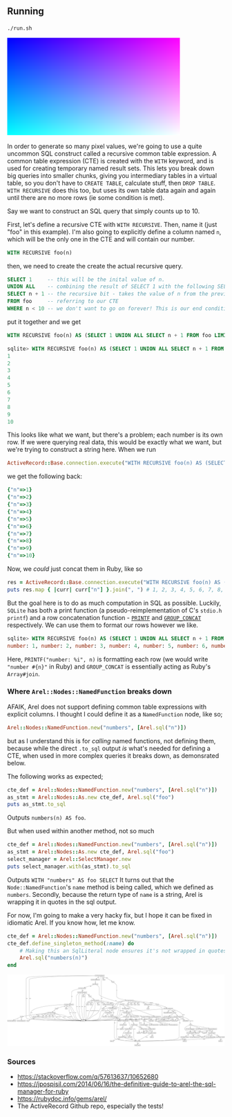 ## Running
```bash
./run.sh
```
![Render output](res/out.png)

In order to generate so many pixel values, we're going to use a quite uncommon SQL construct called a recursive common table expression.
A common table expression (CTE) is created with the `WITH` keyword, and is used for creating temporary named result sets. This lets you break down big queries into smaller chunks, giving you intermediary tables in a virtual table, so you don't have to `CREATE TABLE`, calculate stuff, then `DROP TABLE`. `WITH RECURSIVE` does this too, but uses its own table data again and again until there are no more rows (ie some condition is met).

Say we want to construct an SQL query that simply counts up to 10.

First, let's define a recursive CTE with `WITH RECURSIVE`. Then, name it (just "foo" in this example). I'm also going to explicitly define a column named `n`, which will be the only one in the CTE and will contain our number.
```sql
WITH RECURSIVE foo(n)
```
then, we need to create the create the actual recursive query.
```sql
SELECT 1     -- this will be the inital value of n.
UNION ALL    -- combining the result of SELECT 1 with the following SELECT resultset
SELECT n + 1 -- the recursive bit - takes the value of n from the previous step and increments it
FROM foo     -- referring to our CTE
WHERE n < 10 -- we don't want to go on forever! This is our end condition
```
put it together and we get
```sql
WITH RECURSIVE foo(n) AS (SELECT 1 UNION ALL SELECT n + 1 FROM foo LIMIT 10) SELECT n FROM foo;
```

```sql
sqlite> WITH RECURSIVE foo(n) AS (SELECT 1 UNION ALL SELECT n + 1 FROM foo LIMIT 10) SELECT n FROM foo;
1
2
3
4
5
6
7
8
9
10
```
This looks like what we want, but there's a problem; each number is its own row. If we were querying real data, this would be exactly what we want, but we're trying to construct a string here.
When we run
```ruby
ActiveRecord::Base.connection.execute("WITH RECURSIVE foo(n) AS (SELECT 1 UNION ALL SELECT n + 1 FROM foo WHERE n < 10) SELECT n FROM foo")
```
we get the following back:
```ruby
{"n"=>1}
{"n"=>2}
{"n"=>3}
{"n"=>4}
{"n"=>5}
{"n"=>6}
{"n"=>7}
{"n"=>8}
{"n"=>9}
{"n"=>10}
```
Now, we *could* just concat them in Ruby, like so
```ruby
res = ActiveRecord::Base.connection.execute("WITH RECURSIVE foo(n) AS (SELECT 1 UNION ALL SELECT n + 1 FROM foo WHERE n < 10) SELECT n FROM foo")
puts res.map { |curr| curr["n"] }.join(", ") # 1, 2, 3, 4, 5, 6, 7, 8, 9, 10
```
But the goal here is to do as much computation in SQL as possible. Luckily, `SQLite` has both a print function (a pseudo-reimplementation of C's `stdio.h` `printf`) and a row concatenation function - [`PRINTF`](https://sqlite.org/printf.html) and [`GROUP_CONCAT`](https://www.sqlite.org/lang_aggfunc.html#group_concat) respectively.
We can use them to format our rows however we like.
```sql
sqlite> WITH RECURSIVE foo(n) AS (SELECT 1 UNION ALL SELECT n + 1 FROM foo LIMIT 10) SELECT GROUP_CONCAT(PRINTF("number: %i", n), ', ') FROM foo;
number: 1, number: 2, number: 3, number: 4, number: 5, number: 6, number: 7, number: 8, number: 9, number: 10
```
Here, `PRINTF("number: %i", n)` is formatting each row (we would write `"number #{n}"` in Ruby) and `GROUP_CONCAT` is essentially acting as Ruby's `Array#join`.

### Where `Arel::Nodes::NamedFunction` breaks down
AFAIK, Arel does not support defining common table expressions with explicit columns.
I thought I could define it as a `NamedFunction` node, like so;

```ruby
Arel::Nodes::NamedFunction.new("numbers", [Arel.sql("n")])
```
but as I understand this is for *calling* named functions, not defining them, because while the direct `.to_sql` output *is* what's needed for defining a CTE, when used in more complex queries it breaks down, as demonsrated below.

The following works as expected;
```ruby
cte_def = Arel::Nodes::NamedFunction.new("numbers", [Arel.sql("n")])
as_stmt = Arel::Nodes::As.new cte_def, Arel.sql("foo")
puts as_stmt.to_sql
```
Outputs `numbers(n) AS foo`.

But when used within another method, not so much

```ruby
cte_def = Arel::Nodes::NamedFunction.new("numbers", [Arel.sql("n")])
as_stmt = Arel::Nodes::As.new cte_def, Arel.sql("foo")
select_manager = Arel::SelectManager.new
puts select_manager.with(as_stmt).to_sql
```
Outputs `WITH "numbers" AS foo SELECT`
It turns out that the `Node::NamedFunction`'s `name` method is being called, which we defined as `numbers`. Secondly, because the return type of `name` is a string, Arel is wrapping it in quotes in the sql output.

For now, I'm going to make a very hacky fix, but I hope it can be fixed in idiomatic Arel. If you know how, let me know.

```ruby
cte_def = Arel::Nodes::NamedFunction.new("numbers", [Arel.sql("n")])
cte_def.define_singleton_method(:name) do
    # Making this an SqlLiteral node ensures it's not wrapped in quotes, as a string would be.
    Arel.sql("numbers(n)")
end
```
![dot sql ast diagram](res/ast.svg)
<!-- dot recursion.dot -T svg -o recursion.svg -->



### Sources
* https://stackoverflow.com/q/57613637/10652680
* https://jpospisil.com/2014/06/16/the-definitive-guide-to-arel-the-sql-manager-for-ruby
* https://rubydoc.info/gems/arel/
* The ActiveRecord Github repo, especially the tests!

